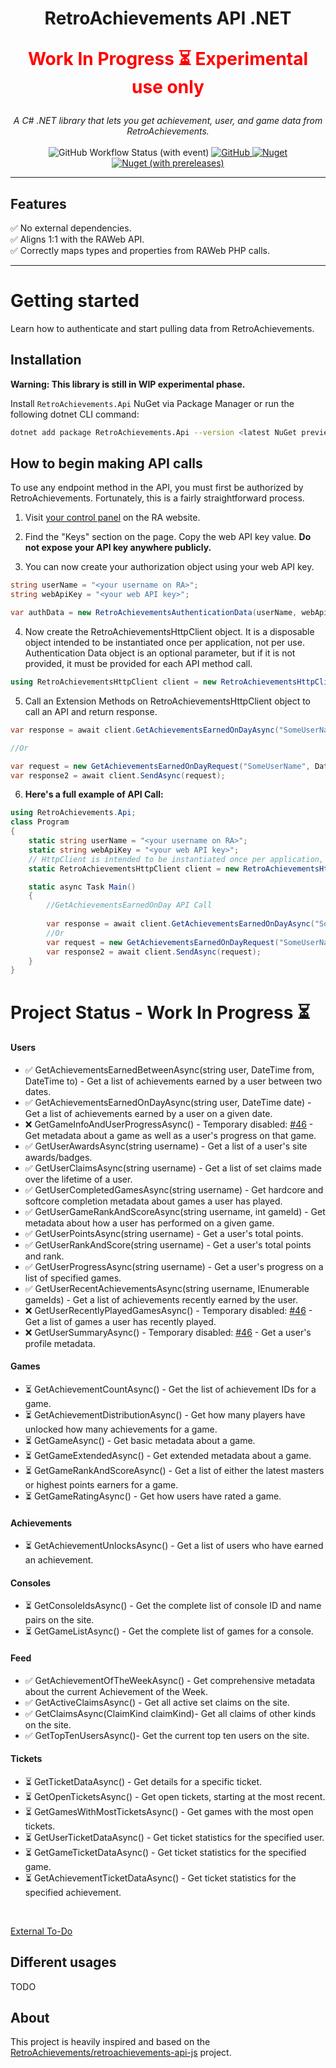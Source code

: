 <h1 align="center">RetroAchievements API .NET<br/><p style="color:red">Work In Progress ⏳ Experimental use only</p></h1>

<p align="center">
  <i>A C# .NET library that lets you get achievement, user, and game data from RetroAchievements.</i>
  <br /> <br />
  <img alt="GitHub Workflow Status (with event)" src="https://img.shields.io/github/actions/workflow/status/KrystianLesniak/retroachievements-api-net/publish.yml?label=verification">
  <a href="https://github.com/KrystianLesniak/retroachievements-api-net/blob/main/LICENSE">
    <img alt="GitHub" src="https://img.shields.io/github/license/KrystianLesniak/retroachievements-api-net">
  </a>
  <a href="https://www.nuget.org/packages/RetroAchievements.Api/">
    <img alt="Nuget" src="https://img.shields.io/nuget/dt/RetroAchievements.Api">
    <img alt="Nuget (with prereleases)" src="https://img.shields.io/nuget/vpre/RetroAchievements.Api">
  </a>
</p>

<hr />

## Features

✅ No external dependencies.  
✅ Aligns 1:1 with the RAWeb API.  
✅ Correctly maps types and properties from RAWeb PHP calls.  

<hr />

# Getting started

Learn how to authenticate and start pulling data from RetroAchievements.


## Installation

**Warning: This library is still in WIP experimental phase.**

Install `RetroAchievements.Api` NuGet via Package Manager or run the following dotnet CLI command:

```bash
dotnet add package RetroAchievements.Api --version <latest NuGet preview version>
```

## How to begin making API calls

To use any endpoint method in the API, you must first be authorized by RetroAchievements. Fortunately, this is a fairly straightforward process.

1. Visit [your control panel](https://retroachievements.org/controlpanel.php) on the RA website.

2. Find the "Keys" section on the page. Copy the web API key value. **Do not expose your API key anywhere publicly.**

3. You can now create your authorization object using your web API key.

```csharp
string userName = "<your username on RA>";
string webApiKey = "<your web API key>";

var authData = new RetroAchievementsAuthenticationData(userName, webApiKey);
```

4. Now create the RetroAchievementsHttpClient object. It is a disposable object intended to be instantiated once per application, not per use.<br> Authentication Data object is an optional parameter, but if it is not provided, it must be provided for each API method call.

```csharp
using RetroAchievementsHttpClient client = new RetroAchievementsHttpClient(authData);
```

5. Call an Extension Methods on RetroAchievementsHttpClient object to call an API and return response.

```csharp
var response = await client.GetAchievementsEarnedOnDayAsync("SomeUserName", DateTime.Now);

//Or

var request = new GetAchievementsEarnedOnDayRequest("SomeUserName", DateTime.Now);
var response2 = await client.SendAsync(request);
```

6. **Here's a full example of API Call:**

```csharp
using RetroAchievements.Api;
class Program
{
    static string userName = "<your username on RA>";
    static string webApiKey = "<your web API key>";
    // HttpClient is intended to be instantiated once per application, rather than per-use. See Remarks.
    static RetroAchievementsHttpClient client = new RetroAchievementsHttpClient(new RetroAchievementsAuthenticationData(userName, webApiKey));

    static async Task Main()
    {
        //GetAchievementsEarnedOnDay API Call
        
        var response = await client.GetAchievementsEarnedOnDayAsync("SomeUserName", DateTime.Now);
        //Or
        var request = new GetAchievementsEarnedOnDayRequest("SomeUserName", DateTime.Now);
        var response2 = await client.SendAsync(request);
    }
}
```

# Project Status - Work In Progress ⏳
#### Users
- ✅ GetAchievementsEarnedBetweenAsync(string user, DateTime from, DateTime to) - Get a list of achievements earned by a user between two dates.
- ✅ GetAchievementsEarnedOnDayAsync(string user, DateTime date) - Get a list of achievements earned by a user on a given date.
- ❌ GetGameInfoAndUserProgressAsync() - Temporary disabled: [#46](https://github.com/RetroAchievements/retroachievements-api-js/issues/46) - Get metadata about a game as well as a user's progress on that game.
- ✅ GetUserAwardsAsync(string username) - Get a list of a user's site awards/badges.
- ✅ GetUserClaimsAsync(string username) - Get a list of set claims made over the lifetime of a user.
- ✅ GetUserCompletedGamesAsync(string username) - Get hardcore and softcore completion metadata about games a user has played.
- ✅ GetUserGameRankAndScoreAsync(string username, int gameId) - Get metadata about how a user has performed on a given game.
- ✅ GetUserPointsAsync(string username) - Get a user's total points.
- ✅ GetUserRankAndScore(string username) - Get a user's total points and rank.
- ✅ GetUserProgressAsync(string username) - Get a user's progress on a list of specified games.
- ✅ GetUserRecentAchievementsAsync(string username, IEnumerable<int> gameIds) - Get a list of achievements recently earned by the user.
- ❌ GetUserRecentlyPlayedGamesAsync() - Temporary disabled: [#46](https://github.com/RetroAchievements/retroachievements-api-js/issues/46) - Get a list of games a user has recently played.
- ❌ GetUserSummaryAsync() - Temporary disabled: [#46](https://github.com/RetroAchievements/retroachievements-api-js/issues/46) - Get a user's profile metadata. 

#### Games
- ⏳ GetAchievementCountAsync() - Get the list of achievement IDs for a game.
- ⏳ GetAchievementDistributionAsync() - Get how many players have unlocked how many achievements for a game.
- ⏳ GetGameAsync() - Get basic metadata about a game.
- ⏳ GetGameExtendedAsync() - Get extended metadata about a game.
- ⏳ GetGameRankAndScoreAsync() - Get a list of either the latest masters or highest points earners for a game.
- ⏳ GetGameRatingAsync() - Get how users have rated a game.

#### Achievements
- ⏳ GetAchievementUnlocksAsync() - Get a list of users who have earned an achievement.

#### Consoles
- ⏳ GetConsoleIdsAsync() - Get the complete list of console ID and name pairs on the site.
- ⏳ GetGameListAsync() - Get the complete list of games for a console.

#### Feed
- ✅ GetAchievementOfTheWeekAsync() - Get comprehensive metadata about the current Achievement of the Week.
- ✅ GetActiveClaimsAsync() - Get all active set claims on the site.
- ✅ GetClaimsAsync(ClaimKind claimKind)- Get all claims of other kinds on the site.
- ✅ GetTopTenUsersAsync()-  Get the current top ten users on the site.

#### Tickets
- ⏳ GetTicketDataAsync() - Get details for a specific ticket.
- ⏳ GetOpenTicketsAsync() - Get open tickets, starting at the most recent.
- ⏳ GetGamesWithMostTicketsAsync() - Get games with the most open tickets.
- ⏳ GetUserTicketDataAsync() -  Get ticket statistics for the specified user.
- ⏳ GetGameTicketDataAsync() -  Get ticket statistics for the specified game.
- ⏳ GetAchievementTicketDataAsync() -  Get ticket statistics for the specified achievement.

<br />

[External To-Do](docs/ToDo.md)


## Different usages

TODO



## About
This project is heavily inspired and based on the [RetroAchievements/retroachievements-api-js](https://github.com/RetroAchievements/retroachievements-api-js) project.

